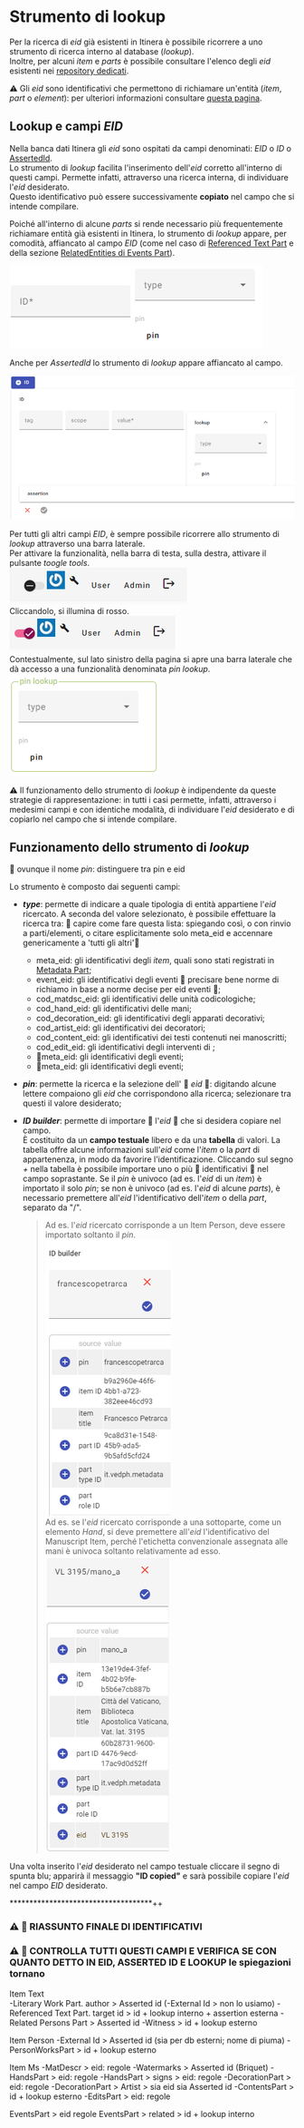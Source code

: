 # Strumento di lookup

Per la ricerca di _eid_ già esistenti in Itinera è possibile ricorrere a uno strumento di ricerca interno al database (_lookup_).  
Inoltre, per alcuni _item_ e _parts_ è possibile consultare l'elenco degli _eid_ esistenti nei [repository dedicati](repository.md).  
 
⚠️ Gli _eid_ sono identificativi che permettono di richiamare un'entità (_item_, _part_ o _element_): per ulteriori informazioni consultare [questa pagina](identifiers.md).   

## Lookup e campi _EID_
Nella banca dati Itinera gli _eid_ sono ospitati da campi denominati: _EID_ o _ID_ o [AssertedId](Asserted_Ids_Brick.md).  
Lo strumento di _lookup_ facilita l'inserimento dell'_eid_ corretto all'interno di questi campi. Permette infatti, attraverso una ricerca interna, di individuare  l'_eid_ desiderato.  
Questo identificativo può essere successivamente **copiato** nel campo che si intende compilare.  

Poiché all'interno di alcune _parts_ si rende necessario più frequentemente richiamare entità già esistenti in Itinera, lo strumento di _lookup_ appare, per comodità, affiancato al campo _EID_ (come nel caso di [Referenced Text Part](Referenced_Text_Part.md) e della sezione [RelatedEntities di Events Part](Events_Part.md#related-entities)).

![](https://github.com/petrarchsitinera/linee-guida/blob/e4de2f4f2dca13dcba7beae653a386470c141348/docs/assets/images/lookup_shape_1.png?raw=true)  

Anche per _AssertedId_ lo strumento di _lookup_ appare affiancato al campo.  

![](https://github.com/petrarchsitinera/linee-guida/blob/e4de2f4f2dca13dcba7beae653a386470c141348/docs/assets/images/lookup_shape_2.png?raw=true)  

Per tutti gli altri campi _EID_, è sempre possibile ricorrere allo strumento di _lookup_ attraverso una barra laterale.  
Per attivare la funzionalità, nella barra di testa, sulla destra, attivare il pulsante _toogle tools_.  
![](https://github.com/petrarchsitinera/linee-guida/blob/e4de2f4f2dca13dcba7beae653a386470c141348/docs/assets/images/tools_off.png?raw=true)  
Cliccandolo, si illumina di rosso.   
![](https://github.com/petrarchsitinera/linee-guida/blob/e4de2f4f2dca13dcba7beae653a386470c141348/docs/assets/images/tools_on.png?raw=true)  
Contestualmente, sul lato sinistro della pagina si apre una barra laterale che dà accesso a una funzionalità denominata _pin lookup_.   
![](https://github.com/petrarchsitinera/linee-guida/blob/e4de2f4f2dca13dcba7beae653a386470c141348/docs/assets/images/lookup_shape_3.png?raw=true)   


⚠️ Il funzionamento dello strumento di _lookup_ è indipendente da queste strategie di rappresentazione: in tutti i casi permette, infatti, attraverso i medesimi campi e con identiche modalità, di individuare l'_eid_ desiderato e di copiarlo nel campo che si intende compilare.  


## Funzionamento dello strumento di _lookup_

🚧 ovunque il nome _pin_: distinguere tra pin e eid 

Lo strumento è composto dai seguenti campi:  
* **_type_**: permette di indicare a quale tipologia di entità appartiene l'_eid_ ricercato. A seconda del valore selezionato, è possibile effettuare la ricerca tra:
🚧 capire come fare questa lista: spiegando così, o con rinvio a parti/elementi, o citare esplicitamente solo meta\_eid e accennare genericamente a 'tutti gli altri'🚧
  * meta\_eid: gli identificativi degli _item_, quali sono stati registrati in [Metadata Part](Metadata_Part.md);
  * event\_eid: gli identificativi degli eventi 🚧 precisare bene norme di richiamo in base a norme decise per eid eventi 🚧;
  * cod\_matdsc\_eid: gli identificativi delle unità codicologiche;
  * cod\_hand\_eid: gli identificativi delle mani;
  * cod\_decoration\_eid: gli identificativi degli apparati decorativi;
  * cod\_artist\_eid: gli identificativi dei decoratori;
  * cod\_content\_eid: gli identificativi dei testi contenuti nei manoscritti;
  * cod\_edit\_eid: gli identificativi degli interventi di ;
  * 🚧meta\_eid: gli identificativi degli eventi;
  * 🚧meta\_eid: gli identificativi degli eventi;
* **_pin_**: permette la ricerca e la selezione dell' 🚧 _eid_ 🚧: digitando alcune lettere compaiono gli _eid_ che corrispondono alla ricerca; selezionare tra questi il valore desiderato;  
* **_ID builder_**: permette di importare 🚧 l'_eid_ 🚧 che si desidera copiare nel campo.  
 È costituito da un **campo testuale** libero e da una **tabella** di valori. La tabella offre alcune informazioni sull'_eid_ come l'_item_ o la _part_ di appartenenza, in modo da favorire l'identificazione. Cliccando sul segno _+_ nella tabella è possibile importare uno o più 🚧 identificativi 🚧 nel campo soprastante. 
 Se il _pin_ è univoco (ad es. l'_eid_ di un _item_) è importato il solo _pin_; se non è univoco (ad es. l'_eid_ di alcune _parts_), è necessario premettere all'_eid_ l'identificativo dell'_item_ o della _part_, separato da "/".  
 
  > Ad es. l'_eid_ ricercato corrisponde a un Item Person, deve essere importato soltanto il _pin_.  
  > ![](https://github.com/petrarchsitinera/linee-guida/blob/e4dd1632b6f24b831811da7cc88950d6ea0cdf3f/docs/assets/images/lookup_builder1.png?raw=true)  
  > Ad es. se l'_eid_ ricercato corrisponde a una sottoparte, come un elemento _Hand_, si deve premettere all'_eid_ l'identificativo del Manuscript Item, perché l'etichetta convenzionale assegnata alle mani è univoca soltanto relativamente ad esso.   
  > ![](https://github.com/petrarchsitinera/linee-guida/blob/e4dd1632b6f24b831811da7cc88950d6ea0cdf3f/docs/assets/images/lookup_builder2.png?raw=true)    
 
Una volta inserito l'_eid_ desiderato nel campo testuale cliccare il segno di spunta blu; apparirà il messaggio **"ID copied"** e sarà possibile copiare l'_eid_ nel campo _EID_ desiderato.
 



************************************++

### ⚠️ 🚧 RIASSUNTO FINALE DI IDENTIFICATIVI
### ⚠️ 🚧 CONTROLLA TUTTI QUESTI CAMPI E VERIFICA SE CON QUANTO DETTO IN EID, ASSERTED ID E LOOKUP le spiegazioni tornano

Item Text  
-Literary Work Part. author > Asserted id
(-External Id > non lo usiamo)
-Referenced Text Part. target id > id + lookup interno + assertion esterna
-Related Persons Part > Asserted id
-Witness > id + lookup esterno

Item Person
-External Id > Asserted id (sia per db esterni; nome di piuma)
-PersonWorksPart > id + lookup esterno

Item Ms
-MatDescr > eid: regole
-Watermarks > Asserted id (Briquet)
-HandsPart > eid: regole
-HandsPart > signs > eid: regole
-DecorationPart > eid: regole
-DecorationPart > Artist > sia eid sia Asserted id
-ContentsPart > id + lookup esterno
-EditsPart > eid: regole

EventsPart > eid regole
EventsPart > related > id + lookup interno
